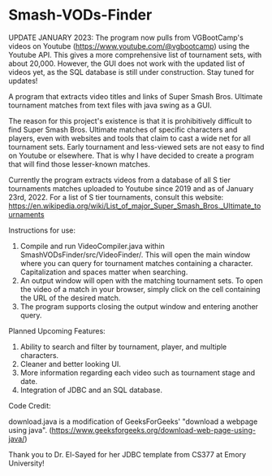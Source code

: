 # Smash-VODs-Finder

UPDATE JANUARY 2023:
The program now pulls from VGBootCamp's videos on Youtube (https://www.youtube.com/@vgbootcamp) using the Youtube API. This gives a more comprehensive list of tournament sets, with about 20,000. However, the GUI does not work with the updated list of videos yet, as the SQL database is still under construction. Stay tuned for updates!


A program that extracts video titles and links of Super Smash Bros. Ultimate tournament matches from text files with java swing as a GUI.


The reason for this project's existence is that it is prohibitively difficult to find Super Smash Bros. Ultimate matches of specific characters and players, even with websites and tools that claim to cast a wide net for all tournament sets. Early tournament and less-viewed sets are not easy to find on Youtube or elsewhere. That is why I have decided to create a program that will find those lesser-known matches.

Currently the program extracts videos from a database of all S tier tournaments matches uploaded to Youtube since 2019 and as of January 23rd, 2022. For a list of S tier tournaments, consult this website: https://en.wikipedia.org/wiki/List_of_major_Super_Smash_Bros._Ultimate_tournaments

Instructions for use:
1. Compile and run VideoCompiler.java within SmashVODsFinder/src/VideoFinder/.  This will open the main window where you can query for tournament matches containing a character. Capitalization and spaces matter when searching.
2. An output window will open with the matching tournament sets. To open the video of a match in your browser, simply click on the cell containing the URL of the desired match.
3. The program supports closing the output window and entering another query.


Planned Upcoming Features:
1. Ability to search and filter by tournament, player, and multiple characters.
2. Cleaner and better looking UI.
3. More information regarding each video such as tournament stage and date.
4. Integration of JDBC and an SQL database.


Code Credit:

download.java is a modification of GeeksForGeeks' "download a webpage using java". (https://www.geeksforgeeks.org/download-web-page-using-java/)

Thank you to Dr. El-Sayed for her JDBC template from CS377 at Emory University!

